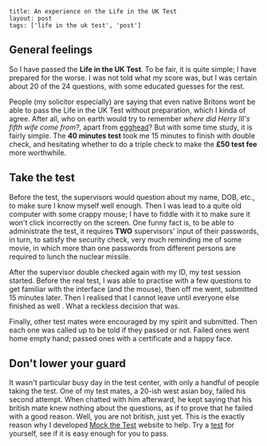```
title: An experience on the Life in the UK Test
layout: post
tags: ['life in the uk test', 'post']
```

## General feelings
So I have passed the **Life in the UK Test**. To be fair, it is quite simple; I have prepared for the worse.
I was not told what my score was, but I was certain about 20 of the 24 questions, with some educated
guesses for the rest.

People (my solicitor especially) are saying that even native Britons wont be able to pass the Life
in the UK Test without preparation, which I kinda of agree. After all, who on earth would try to remember
 _where did Herry III's fifth wife come from?_, apart from [egghead](http://www.bbc.co.uk/programmes/b006z736)?
But with some time study, it is fairly simple. The **40 minutes test** took me 15 minutes to finish with double check,
and hesitating whether to do a triple check to make the **£50 test fee** more worthwhile.

## Take the test
Before the test, the supervisors would question about my name, DOB, etc., to make sure I know myself well enough.
Then I was lead to a quite old computer with some crappy mouse; I have to fiddle with it to make sure
it won't click incorrectly on the screen. One funny fact is, to be able to administrate the test,
it requires **TWO** supervisors' input of their passwords, in turn, to satisfy the security check, very much reminding me
of some movie, in which more than one passwords from different persons are required to lunch the nuclear missile.

After the supervisor double checked again with my ID, my test session started. Before the real test, I was able to practise
with a few questions to get familiar with the interface (and the mouse), then off me went, submitted 15 minutes later.
Then I realised that I cannot leave until everyone else finished as well<i class="fa fa-frown-o"> </i>.
What a reckless decision that was.

Finally, other test mates were encouraged by my spirit and submitted. Then each one was called up to be told if they passed or not.
Failed ones went home empty hand; passed ones with a certificate and a happy face.

## Don't lower your guard
It wasn't particular busy day in the test center, with only a handful of people taking the test.
One of my test mates, a 20-ish west asian boy, failed his second attempt. When chatted
with him afterward, he kept saying that his british mate knew nothing about the questions,
as if to prove that he failed with a good reason. Well, you are not british, just yet. This
is the exactly reason why I developed [Mock the Test](http://www.mockthetest.com) website to help.
Try a [test](http://www.mockthetest.com/#test) for yourself, see if it is easy enough for you to pass.